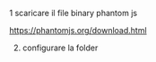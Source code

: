 1 scaricare il file binary phantom js

https://phantomjs.org/download.html

2. configurare la folder 
